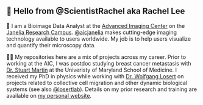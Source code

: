 ## 👋 Hello from @ScientistRachel aka Rachel Lee

:microscope: I am a Bioimage Data Analyst at the [Advanced Imaging Center](https://www.aicjanelia.org/) on the [Janelia Research Campus](https://www.janelia.org/).  [@aicjanelia](https://github.com/aicjanelia) makes cutting-edge imaging technology available to users worldwide.  My job is to help users visualize and quantify their microscopy data.
 
:woman_scientist: My repositories here are a mix of projects across my career.  Prior to working at the AIC, I was postdoc studying breast cancer metastasis with [Dr. Stuart Martin](https://ssmartinlab.org/) at the Univeristy of Maryland School of Medicine.  I received my PhD in physics while working with [Dr. Wolfgang Losert](http://losertlab.ireap.umd.edu/) on projects related to collective cell migration and other dynamic biological systems (see also [@losertlab](https://github.com/losertlab)).  Details on my prior research and training are available on [my personal website](http://www.scientistrachel.com/).
